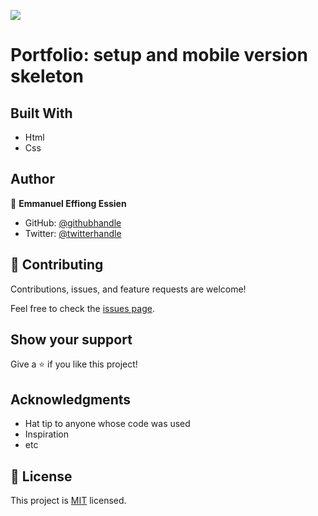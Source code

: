 ![](https://img.shields.io/badge/Microverse-blueviolet)

# Portfolio: setup and mobile version skeleton

## Built With

- Html
- Css

## Author

👤 **Emmanuel Effiong Essien**

- GitHub: [@githubhandle](https://github.com/ehma90)
- Twitter: [@twitterhandle](https://twitter.com/ehma_essien)
## 🤝 Contributing

Contributions, issues, and feature requests are welcome!

Feel free to check the [issues page](https://github.com/ehma90/linter-tutorials/issues).

## Show your support

Give a ⭐ if you like this project!

## Acknowledgments

- Hat tip to anyone whose code was used
- Inspiration
- etc

## 📝 License

This project is [MIT](./MIT.md) licensed.
